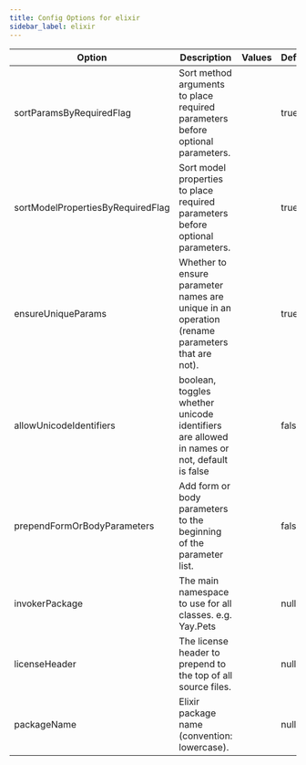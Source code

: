 ```yaml
---
title: Config Options for elixir
sidebar_label: elixir
---
```


| Option | Description | Values | Default |
| ------ | ----------- | ------ | ------- |
|sortParamsByRequiredFlag|Sort method arguments to place required parameters before optional parameters.| |true|
|sortModelPropertiesByRequiredFlag|Sort model properties to place required parameters before optional parameters.| |true|
|ensureUniqueParams|Whether to ensure parameter names are unique in an operation (rename parameters that are not).| |true|
|allowUnicodeIdentifiers|boolean, toggles whether unicode identifiers are allowed in names or not, default is false| |false|
|prependFormOrBodyParameters|Add form or body parameters to the beginning of the parameter list.| |false|
|invokerPackage|The main namespace to use for all classes. e.g. Yay.Pets| |null|
|licenseHeader|The license header to prepend to the top of all source files.| |null|
|packageName|Elixir package name (convention: lowercase).| |null|
